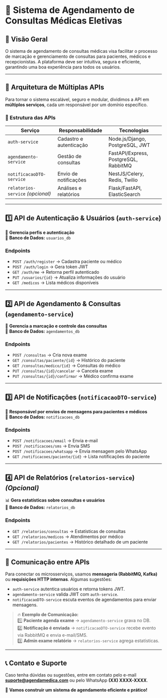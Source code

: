 # 📅 Sistema de Agendamento de Consultas Médicas Eletivas

## 📌 Visão Geral
O sistema de agendamento de consultas médicas visa facilitar o processo de marcação e gerenciamento de consultas para pacientes, médicos e recepcionistas. A plataforma deve ser intuitiva, segura e eficiente, garantindo uma boa experiência para todos os usuários.

---

## 🎯 Arquitetura de Múltiplas APIs
Para tornar o sistema escalável, seguro e modular, dividimos a API em **múltiplos serviços**, cada um responsável por um domínio específico.

### **📌 Estrutura das APIs**

| Serviço | Responsabilidade | Tecnologias |
|---------|-----------------|-------------|
| `auth-service` | Cadastro e autenticação | Node.js/Django, PostgreSQL, JWT |
| `agendamento-service` | Gestão de consultas | FastAPI/Express, PostgreSQL, RabbitMQ |
| `notificacaoDTO-service` | Envio de notificações | NestJS/Celery, Redis, Twilio |
| `relatorios-service` *(opcional)* | Análises e relatórios | Flask/FastAPI, ElasticSearch |

---

## **1️⃣ API de Autenticação & Usuários (`auth-service`)**
🔐 **Gerencia perfis e autenticação**  
📂 **Banco de Dados:** `usuarios_db`  

### **Endpoints**
- `POST /auth/register` → Cadastra paciente ou médico
- `POST /auth/login` → Gera token JWT
- `GET /auth/me` → Retorna perfil autenticado
- `PUT /usuarios/{id}` → Atualiza informações do usuário
- `GET /medicos` → Lista médicos disponíveis

---

## **2️⃣ API de Agendamento & Consultas (`agendamento-service`)**
📅 **Gerencia a marcação e controle das consultas**  
📂 **Banco de Dados:** `agendamentos_db`  

### **Endpoints**
- `POST /consultas` → Cria nova exame
- `GET /consultas/paciente/{id}` → Histórico do paciente
- `GET /consultas/medico/{id}` → Consultas do médico
- `PUT /consultas/{id}/cancelar` → Cancela exame
- `PUT /consultas/{id}/confirmar` → Médico confirma exame

---

## **3️⃣ API de Notificações (`notificacaoDTO-service`)**
🔔 **Responsável por envios de mensagens para pacientes e médicos**  
📂 **Banco de Dados:** `notificacoes_db`  

### **Endpoints**
- `POST /notificacoes/email` → Envia e-mail
- `POST /notificacoes/sms` → Envia SMS
- `POST /notificacoes/whatsapp` → Envia mensagem pelo WhatsApp
- `GET /notificacoes/paciente/{id}` → Lista notificações do paciente

---

## **4️⃣ API de Relatórios (`relatorios-service`)** *(Opcional)*
📊 **Gera estatísticas sobre consultas e usuários**  
📂 **Banco de Dados:** `relatorios_db`  

### **Endpoints**
- `GET /relatorios/consultas` → Estatísticas de consultas
- `GET /relatorios/medicos` → Atendimentos por médico
- `GET /relatorios/pacientes` → Histórico detalhado de um paciente

---

## **📡 Comunicação entre APIs**
Para conectar os microsserviços, usamos **mensageria (RabbitMQ, Kafka)** ou **requisições HTTP internas**. Algumas sugestões:
- `auth-service` autentica usuários e retorna tokens JWT.
- `agendamento-service` valida JWT com `auth-service`.
- `notificacaoDTO-service` escuta eventos de agendamentos para enviar mensagens.

> 🔥 **Exemplo de Comunicação:**  
1️⃣ **Paciente agenda exame** → `agendamento-service` grava no DB.  
2️⃣ **Notificação é enviada** → `notificacaoDTO-service` recebe evento via RabbitMQ e envia e-mail/SMS.  
3️⃣ **Admin exame relatório** → `relatorios-service` agrega estatísticas.  

---

## 📞 Contato e Suporte
Caso tenha dúvidas ou sugestões, entre em contato pelo e-mail **suporte@agendamedica.com** ou pelo WhatsApp **(XX) XXXX-XXXX**.

🚀 **Vamos construir um sistema de agendamento eficiente e prático!**
